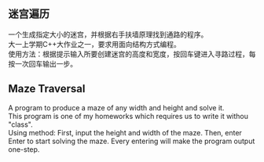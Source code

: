 迷宫遍历
--------
一个生成指定大小的迷宫，并根据右手扶墙原理找到通路的程序。<br>
大一上学期C++大作业之一，要求用面向结构方式编程。<br>
使用方法：根据提示输入所要创建迷宫的高度和宽度，按回车键进入寻路过程，每按一次回车输出一步。<br>

Maze Traversal
--------
A program to produce a maze of any width and height and solve it. <br>
This program is one of my homeworks which requires us to write it withou "class". <br>
Using method: First, input the height and width of the maze. Then, enter Enter to start solving the maze. Every entering will make the program output one-step.
